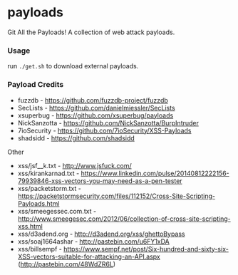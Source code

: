 # payloads
Git All the Payloads! A collection of web attack payloads.

### Usage

run `./get.sh` to download external payloads.

### Payload Credits

- fuzzdb       - https://github.com/fuzzdb-project/fuzzdb
- SecLists     - https://github.com/danielmiessler/SecLists
- xsuperbug    - https://github.com/xsuperbug/payloads
- NickSanzotta - https://github.com/NickSanzotta/BurpIntruder
- 7ioSecurity  - https://github.com/7ioSecurity/XSS-Payloads
- shadsidd     - https://github.com/shadsidd

Other
- xss/jsf__k.txt         - http://www.jsfuck.com/
- xss/kirankarnad.txt    - https://www.linkedin.com/pulse/20140812222156-79939846-xss-vectors-you-may-need-as-a-pen-tester
- xss/packetstorm.txt    - https://packetstormsecurity.com/files/112152/Cross-Site-Scripting-Payloads.html
- xss/smeegessec.com.txt - http://www.smeegesec.com/2012/06/collection-of-cross-site-scripting-xss.html
- xss/d3adend.org        - http://d3adend.org/xss/ghettoBypass
- xss/soaj1664ashar      - http://pastebin.com/u6FY1xDA
- xss/billsempf          - https://www.sempf.net/post/Six-hundred-and-sixty-six-XSS-vectors-suitable-for-attacking-an-API.aspx (http://pastebin.com/48WdZR6L)
